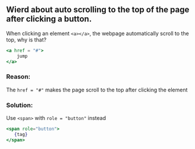 ## Wierd about auto scrolling to the top of the page after clicking a button.

When clicking an element `<a></a>`, the webpage automatically scroll to the top, why is that?

```jsx
<a href = "#">
    jump
</a>
```

### Reason:

The `href = "#"` makes the page scroll to the top after clicking the element

### Solution:

Use `<span>` with `role = "button"` instead

```jsx
<span role="button">
   {tag}
</span>
```

